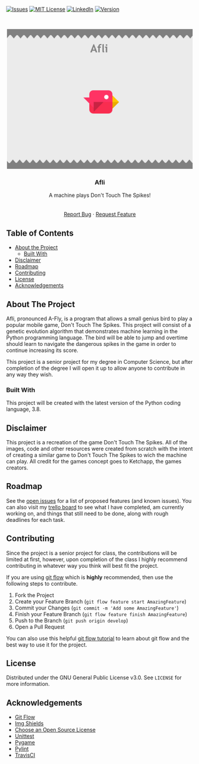 <!-- PROJECT SHIELDS -->
<!--
*** I'm using markdown "reference style" links for readability.
*** Reference links are enclosed in brackets [ ] instead of parentheses ( ).
*** See the bottom of this document for the declaration of the reference variables
*** for contributors-url, forks-url, etc. This is an optional, concise syntax you may use.
*** https://www.markdownguide.org/basic-syntax/#reference-style-links
-->
[![Issues][issues-shield]][issues-url]
[![MIT License][license-shield]][license-url]
[![LinkedIn][linkedin-shield]][linkedin-url]
[![Version][version-shield]][version-url]



<!-- PROJECT LOGO -->
<br />
<p align="center">
  <a href="https://github.com/askudlarek/Afli">
    <img src="images/logo.png" alt="Logo" width="500" height="375">
  </a>

  <h3 align="center">Afli</h3>

  <p align="center">
    A machine plays Don't Touch The Spikes!
    <br />
    <br />
    <br />
    <a href="https://github.com/askudlarek/Afli/issues">Report Bug</a>
    ·
    <a href="https://github.com/askudlarek/Afli/issues">Request Feature</a>
  </p>
</p>



<!-- TABLE OF CONTENTS -->
## Table of Contents

* [About the Project](#about-the-project)
  * [Built With](#built-with)
* [Disclaimer](#disclaimer)
* [Roadmap](#roadmap)
* [Contributing](#contributing)
* [License](#license)
* [Acknowledgements](#acknowledgements)



<!-- ABOUT THE PROJECT -->
## About The Project


Afli, pronounced A-Fly, is a program that allows a small genius bird to play a popular mobile game, Don't Touch The Spikes. This project will consist of a genetic evolution algorithm that demonstrates machine learning in the Python programming language. The bird will be able to jump and overtime should learn to navigate the dangerous spikes in the game in order to continue increasing its score.

This project is a senior project for my degree in Computer Science, but after completion of the degree I will open it up to allow anyone to contribute in any way they wish.

### Built With
This project will be created with the latest version of the Python coding language, 3.8.



<!-- DISCLAIMER -->
## Disclaimer

This project is a recreation of the game Don't Touch The Spikes. All of the images, code and other resources were created from scratch with the intent of creating a similar game to Don't Touch The Spikes to wich the machine can play. All credit for the games concept goes to Ketchapp, the games creators.


<!-- ROADMAP -->
## Roadmap

See the [open issues](https://github.com/askudlarek/Afli/issues) for a list of proposed features (and known issues). You can also visit my [trello board](https://trello.com/b/LGSDImUR/afli) to see what I have completed, am currently working on, and things that still need to be done, along with rough deadlines for each task.



<!-- CONTRIBUTING -->
## Contributing

Since the project is a senior project for class, the contributions will be limited at first, however, upon completion of the class I highly recommend contributing in whatever way you think will best fit the project.

If you are using [git flow](https://github.com/nvie/gitflow) which is **highly** recommended, then use the following steps to contribute.

1. Fork the Project
2. Create your Feature Branch (`git flow feature start AmazingFeature`)
3. Commit your Changes (`git commit -m 'Add some AmazingFeature'`)
4.  Finish your Feature Branch (`git flow feature finish AmazingFeature`)
5. Push to the Branch (`git push origin develop`)
6. Open a Pull Request

You can also use this helpful [git flow tutorial](https://www.atlassian.com/git/tutorials/comparing-workflows/gitflow-workflow) to learn about git flow and the best way to use it for the project.

<!-- LICENSE -->
## License

Distributed under the GNU General Public License v3.0. See `LICENSE` for more information.



<!-- ACKNOWLEDGEMENTS -->
## Acknowledgements
* [Git Flow](https://github.com/nvie/gitflow)
* [Img Shields](https://shields.io)
* [Choose an Open Source License](https://choosealicense.com)
* [Unittest](https://docs.python.org/3/library/unittest.html)
* [Pygame](https://www.pygame.org/news)
* [Pylint](https://www.pylint.org/)
* [TravisCI](https://travis-ci.org/)





<!-- MARKDOWN LINKS & IMAGES -->
<!-- https://www.markdownguide.org/basic-syntax/#reference-style-links -->
[version-url]:https://github.com/askudlarek/Afli/tree/master
[version-shield]:https://img.shields.io/github/v/tag/askudlarek/afli
[issues-shield]: https://img.shields.io/github/issues/askudlarek/afli
[issues-url]: https://github.com/askudlarek/Afli/issues
[license-shield]: https://img.shields.io/github/license/askudlarek/afli
[license-url]: https://github.com/askudlarek/Afli/blob/master/LICENSE
[linkedin-shield]: https://img.shields.io/badge/-LinkedIn-black.svg?style=flat-square&logo=linkedin&colorB=555
[linkedin-url]: https://www.linkedin.com/in/adam-skudlarek-596b21148/